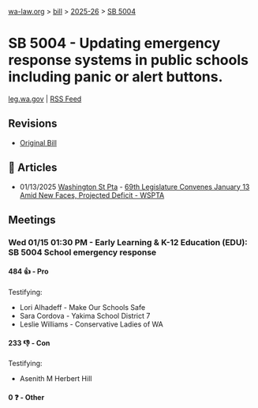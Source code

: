 [wa-law.org](/) > [bill](/bill/) > [2025-26](/bill/2025-26/) > [SB 5004](/bill/2025-26/sb/5004/)

# SB 5004 - Updating emergency response systems in public schools including panic or alert buttons.
[leg.wa.gov](https://app.leg.wa.gov/billsummary?BillNumber=5004&Year=2025&Initiative=false) | [RSS Feed](./rss.xml)

## Revisions
* [Original Bill](1/)

## 📰 Articles
* 01/13/2025 [Washington St Pta](/org/washington_st_pta/) - [69th Legislature Convenes January 13 Amid New Faces, Projected Deficit - WSPTA](https://www.wastatepta.org/69th-legislature-convenes-january-13-amid-new-faces-projected-deficit/#:~:text=SB%205004)

## Meetings
### Wed 01/15 01:30 PM - Early Learning & K-12 Education (EDU): SB 5004 School emergency response
#### 484 👍 - Pro
Testifying:
* Lori Alhadeff - Make Our Schools Safe
* Sara Cordova - Yakima School District 7
* Leslie Williams - Conservative Ladies of WA

#### 233 👎 - Con
Testifying:
* Asenith M Herbert Hill

#### 0 ❓ - Other
